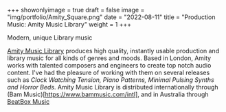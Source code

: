 +++
showonlyimage = true
draft = false
image = "img/portfolio/Amity_Square.png"
date = "2022-08-11"
title = "Production Music: Amity Music Library"
weight = 1
+++

Modern, unique Library music

<!--more-->

[Amity Music Library](https://amity.media/) produces high quality, instantly usable production and library music for all kinds of genres and moods. Based in London, Amity works with talented composers and engineers to create top notch audio content. I've had the pleasure of working with them on several releases such as _Clock Watching Tension, Piano Patterns, Minimal Pulsing Synths and Horror Beds_. Amity Music Library is distributed internationally through (Bam Music)[https://www.bammusic.com/intl], and in Australia through [BeatBox Music](https://www.newbeatbox.com/)





